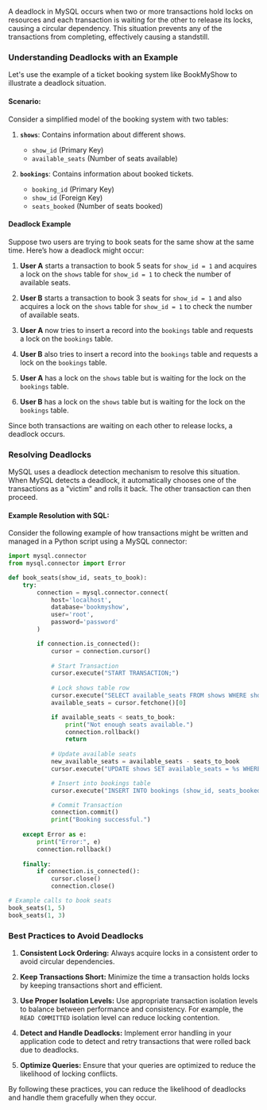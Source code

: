 A deadlock in MySQL occurs when two or more transactions hold locks on resources and each transaction is waiting for the other to release its locks, causing a circular dependency. This situation prevents any of the transactions from completing, effectively causing a standstill.

### **Understanding Deadlocks with an Example**

Let's use the example of a ticket booking system like BookMyShow to illustrate a deadlock situation.

#### **Scenario:**
Consider a simplified model of the booking system with two tables:

1. **`shows`**: Contains information about different shows.
   - `show_id` (Primary Key)
   - `available_seats` (Number of seats available)

2. **`bookings`**: Contains information about booked tickets.
   - `booking_id` (Primary Key)
   - `show_id` (Foreign Key)
   - `seats_booked` (Number of seats booked)

#### **Deadlock Example**

Suppose two users are trying to book seats for the same show at the same time. Here’s how a deadlock might occur:

1. **User A** starts a transaction to book 5 seats for `show_id = 1` and acquires a lock on the `shows` table for `show_id = 1` to check the number of available seats.

2. **User B** starts a transaction to book 3 seats for `show_id = 1` and also acquires a lock on the `shows` table for `show_id = 1` to check the number of available seats.

3. **User A** now tries to insert a record into the `bookings` table and requests a lock on the `bookings` table.

4. **User B** also tries to insert a record into the `bookings` table and requests a lock on the `bookings` table.

5. **User A** has a lock on the `shows` table but is waiting for the lock on the `bookings` table.

6. **User B** has a lock on the `shows` table but is waiting for the lock on the `bookings` table.

Since both transactions are waiting on each other to release locks, a deadlock occurs.

### **Resolving Deadlocks**

MySQL uses a deadlock detection mechanism to resolve this situation. When MySQL detects a deadlock, it automatically chooses one of the transactions as a "victim" and rolls it back. The other transaction can then proceed.

#### **Example Resolution with SQL:**

Consider the following example of how transactions might be written and managed in a Python script using a MySQL connector:

```python
import mysql.connector
from mysql.connector import Error

def book_seats(show_id, seats_to_book):
    try:
        connection = mysql.connector.connect(
            host='localhost',
            database='bookmyshow',
            user='root',
            password='password'
        )

        if connection.is_connected():
            cursor = connection.cursor()
            
            # Start Transaction
            cursor.execute("START TRANSACTION;")
            
            # Lock shows table row
            cursor.execute("SELECT available_seats FROM shows WHERE show_id = %s FOR UPDATE;", (show_id,))
            available_seats = cursor.fetchone()[0]

            if available_seats < seats_to_book:
                print("Not enough seats available.")
                connection.rollback()
                return
            
            # Update available seats
            new_available_seats = available_seats - seats_to_book
            cursor.execute("UPDATE shows SET available_seats = %s WHERE show_id = %s;", (new_available_seats, show_id))

            # Insert into bookings table
            cursor.execute("INSERT INTO bookings (show_id, seats_booked) VALUES (%s, %s);", (show_id, seats_to_book))

            # Commit Transaction
            connection.commit()
            print("Booking successful.")
    
    except Error as e:
        print("Error:", e)
        connection.rollback()
    
    finally:
        if connection.is_connected():
            cursor.close()
            connection.close()

# Example calls to book seats
book_seats(1, 5)
book_seats(1, 3)
```

### **Best Practices to Avoid Deadlocks**

1. **Consistent Lock Ordering:**
   Always acquire locks in a consistent order to avoid circular dependencies.

2. **Keep Transactions Short:**
   Minimize the time a transaction holds locks by keeping transactions short and efficient.

3. **Use Proper Isolation Levels:**
   Use appropriate transaction isolation levels to balance between performance and consistency. For example, the `READ COMMITTED` isolation level can reduce locking contention.

4. **Detect and Handle Deadlocks:**
   Implement error handling in your application code to detect and retry transactions that were rolled back due to deadlocks.

5. **Optimize Queries:**
   Ensure that your queries are optimized to reduce the likelihood of locking conflicts.

By following these practices, you can reduce the likelihood of deadlocks and handle them gracefully when they occur.